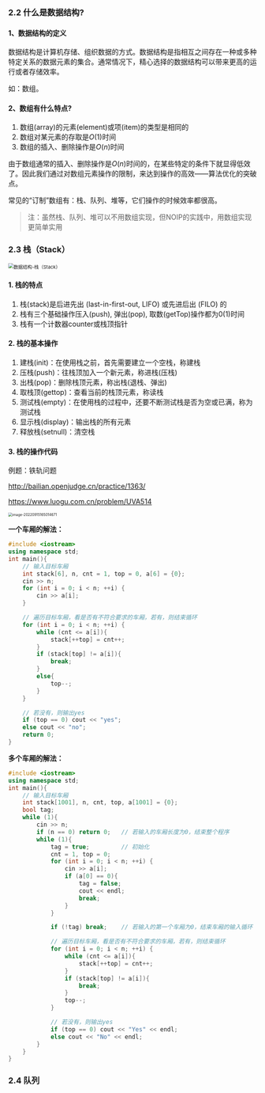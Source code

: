 ### 2.2 什么是数据结构?

#### 1、数据结构的定义

数据结构是计算机存储、组织数据的方式。数据结构是指相互之间存在一种或多种特定关系的数据元素的集合。通常情况下，精心选择的数据结构可以带来更高的运行或者存储效率。

如：数组。



#### 2、数组有什么特点?

1. 数组(array)的元素(element)或项(item)的类型是相同的
2. 数组对某元素的存取是$O(1)$时间
3. 数组的插入、删除操作是$O(n)$时间

由于数组通常的插入、删除操作是$O(n)$时间的，在某些特定的条件下就显得低效了。因此我们通过对数组元素操作的限制，来达到操作的高效——算法优化的突破点。

常见的“订制”数组有：栈、队列、堆等，它们操作的时候效率都很高。

> 注：虽然栈、队列、堆可以不用数组实现，但NOIP的实践中，用数组实现更简单实用



### 2.3 栈（Stack）

<img src="https://pic2.zhimg.com/v2-8d25029b02920207f3c3004e9b3386db_1440w.jpg?source=172ae18b" alt="数据结构-栈（Stack）" style="zoom:67%;" />

#### 1. 栈的特点

1. 栈(stack)是后进先出 (last-in-first-out, LIFO) 或先进后出 (FILO) 的
2. 栈有三个基础操作压入(push), 弹出(pop), 取数(getTop)操作都为0(1)时间
3. 栈有一个计数器counter或栈顶指针



#### 2. 栈的基本操作

1. 建栈(init)：在使用栈之前，首先需要建立一个空栈，称建栈
2. 压栈(push)：往栈顶加入一个新元素，称进栈(压栈)
3. 出栈(pop)：删除栈顶元素，称出栈(退栈、弹出)
4. 取栈顶(gettop)：查看当前的栈顶元素，称读栈
5. 测试栈(empty)：在使用栈的过程中，还要不断测试栈是否为空或已满，称为测试栈
6. 显示栈(display)：输出栈的所有元素
7. 释放栈(setnull)：清空栈



#### 3. 栈的操作代码

例题：铁轨问题

http://bailian.openjudge.cn/practice/1363/

https://www.luogu.com.cn/problem/UVA514

<img src="/Users/wyrm/Library/Application Support/typora-user-images/image-20220915165014671.png" alt="image-20220915165014671" style="zoom: 50%;" />

**一个车厢的解法：**

```C++
#include <iostream>
using namespace std;
int main(){
    // 输入目标车厢
    int stack[6], n, cnt = 1, top = 0, a[6] = {0};
    cin >> n;
    for (int i = 0; i < n; ++i) {
        cin >> a[i];
    }

    // 遍历目标车厢，看是否有不符合要求的车厢，若有，则结束循环
    for (int i = 0; i < n; ++i) {
        while (cnt <= a[i]){
            stack[++top] = cnt++;
        }
        if (stack[top] != a[i]){
            break;
        }
        else{
            top--;
        }
    }

    // 若没有，则输出yes
    if (top == 0) cout << "yes";
    else cout << "no";
    return 0;
}
```

**多个车厢的解法：**

```C++
#include <iostream>
using namespace std;
int main(){
    // 输入目标车厢
    int stack[1001], n, cnt, top, a[1001] = {0};
    bool tag;
    while (1){
        cin >> n;
        if (n == 0) return 0;   // 若输入的车厢长度为0，结束整个程序
        while (1){
            tag = true;         // 初始化
            cnt = 1, top = 0;
            for (int i = 0; i < n; ++i) {
                cin >> a[i];
                if (a[0] == 0){
                    tag = false;
                    cout << endl;
                    break;
                }
            }

            if (!tag) break;    // 若输入的第一个车厢为0，结束车厢的输入循环

            // 遍历目标车厢，看是否有不符合要求的车厢，若有，则结束循环
            for (int i = 0; i < n; ++i) {
                while (cnt <= a[i]){
                    stack[++top] = cnt++;
                }
                if (stack[top] != a[i]){
                    break;
                }
                top--;
            }

            // 若没有，则输出yes
            if (top == 0) cout << "Yes" << endl;
            else cout << "No" << endl;
        }
    }
}
```



### 2.4 队列

